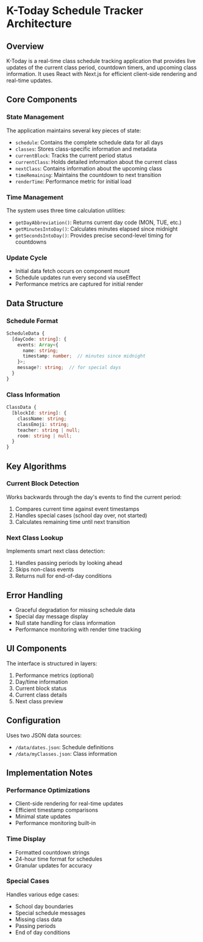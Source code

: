 <!-- Documentation accurate as of February 29, 2024 -->

# K-Today Schedule Tracker Architecture

## Overview
K-Today is a real-time class schedule tracking application that provides live updates of the current class period, countdown timers, and upcoming class information. It uses React with Next.js for efficient client-side rendering and real-time updates.

## Core Components

### State Management
The application maintains several key pieces of state:
- `schedule`: Contains the complete schedule data for all days
- `classes`: Stores class-specific information and metadata
- `currentBlock`: Tracks the current period status
- `currentClass`: Holds detailed information about the current class
- `nextClass`: Contains information about the upcoming class
- `timeRemaining`: Maintains the countdown to next transition
- `renderTime`: Performance metric for initial load

### Time Management
The system uses three time calculation utilities:
- `getDayAbbreviation()`: Returns current day code (MON, TUE, etc.)
- `getMinutesIntoDay()`: Calculates minutes elapsed since midnight
- `getSecondsIntoDay()`: Provides precise second-level timing for countdowns

### Update Cycle
- Initial data fetch occurs on component mount
- Schedule updates run every second via useEffect
- Performance metrics are captured for initial render

## Data Structure

### Schedule Format
```typescript
ScheduleData {
  [dayCode: string]: {
    events: Array<{
      name: string;
      timestamp: number;  // minutes since midnight
    }>;
    message?: string;  // for special days
  }
}
```

### Class Information
```typescript
ClassData {
  [blockId: string]: {
    className: string;
    classEmoji: string;
    teacher: string | null;
    room: string | null;
  }
}
```

## Key Algorithms

### Current Block Detection
Works backwards through the day's events to find the current period:
1. Compares current time against event timestamps
2. Handles special cases (school day over, not started)
3. Calculates remaining time until next transition

### Next Class Lookup
Implements smart next class detection:
1. Handles passing periods by looking ahead
2. Skips non-class events
3. Returns null for end-of-day conditions

## Error Handling
- Graceful degradation for missing schedule data
- Special day message display
- Null state handling for class information
- Performance monitoring with render time tracking

## UI Components
The interface is structured in layers:
1. Performance metrics (optional)
2. Day/time information
3. Current block status
4. Current class details
5. Next class preview

## Configuration
Uses two JSON data sources:
- `/data/dates.json`: Schedule definitions
- `/data/myClasses.json`: Class information

## Implementation Notes

### Performance Optimizations
- Client-side rendering for real-time updates
- Efficient timestamp comparisons
- Minimal state updates
- Performance monitoring built-in

### Time Display
- Formatted countdown strings
- 24-hour time format for schedules
- Granular updates for accuracy

### Special Cases
Handles various edge cases:
- School day boundaries
- Special schedule messages
- Missing class data
- Passing periods
- End of day conditions
